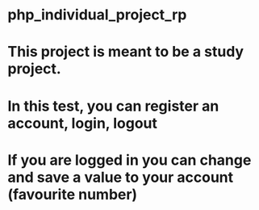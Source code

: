 # php_individual_project_rp

# This project is meant to be a study project.

# In this test, you can register an account, login, logout

# If you are logged in you can change and save a value to your account (favourite number)